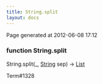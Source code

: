 ```yaml
---
title: String.split
layout: docs
---
```


<div class="bottom_right_note">Page generated at 2012-06-08 17:12</div>
<h3><span class="minor">function</span> String.split</h3>

String.split(_, <a href="/docs/String.html">String</a> sep) -> <a href="/docs/List.html">List</a>
<p></p>

<p><span class="extra_minor">Term#1328</span></p>
